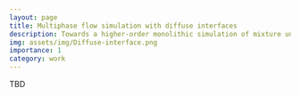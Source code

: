 ```yaml
---
layout: page
title: Multiphase flow simulation with diffuse interfaces
description: Towards a higher-order monolithic simulation of mixture under phase transformation
img: assets/img/Diffuse-interface.png
importance: 1
category: work
---
```


TBD
